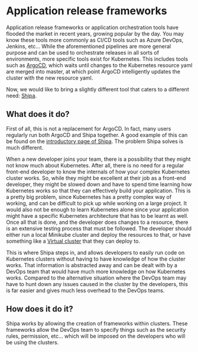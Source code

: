 # Application release frameworks

Application release frameworks or application orchestration tools have flooded the market in recent years, growing popular by the day. You may know these tools more commonly as CI/CD tools such as Azure DevOps, Jenkins, etc... While the aforementioned pipelines are more general purpose and can be used to orchestrate releases in all sorts of environments, more specific tools exist for Kubernetes. This includes tools such as [ArgoCD](../GitOps101/argocd.md), which waits until changes to the Kubernetes resource yaml are merged into master, at which point ArgoCD intelligently updates the cluster with the new resource yaml.

Now, we would like to bring a slightly different tool that caters to a different need: [Shipa](https://learn.shipa.io).

## What does it do?

First of all, this is not a replacement for ArgoCD. In fact, many users regularly run both ArgoCD and Shipa together. A good example of this can be found on the [introductory page of Shipa](https://learn.shipa.io/docs). The problem Shipa solves is much different.

When a new developer joins your team, there is a possibility that they might not know much about Kubernetes. After all, there is no need for a regular front-end developer to know the internals of how your complex Kubernetes cluster works. So, while they might be excellent at their job as a front-end developer, they might be slowed down and have to spend time learning how Kubernetes works so that they can effectively build your application. This is a pretty big problem, since Kubernetes has a pretty complex way of working, and can be difficult to pick up while working on a large project. It would also not be enough to learn Kubernetes alone since your application might have a specific Kubernetes architecture that has to be learnt as well. Once all that is done, and the developer does changes to a resource, there is an extensive testing process that must be followed. The developer should either run a local Minikube cluster and deploy the resources to that, or have something like a [Virtual cluster](../Loft101/what-is-loft.md) that they can deploy to.

This is where Shipa steps in, and allows developers to easily run code on Kubernetes clusters without having to have knowledge of how the cluster works. That information is abstracted away and can be dealt with by a DevOps team that would have much more knowledge on how Kubernetes works. Compared to the alternative situation where the DevOps team may have to hunt down any issues caused in the cluster by the developers, this is far easier and gives much less overhead to the DevOps teams.

## How does it do it?

Shipa works by allowing the creation of frameworks within clusters. These frameworks allow the DevOps team to specify things such as the security rules, permission, etc... which will be imposed on the developers who will be using the clusters.
